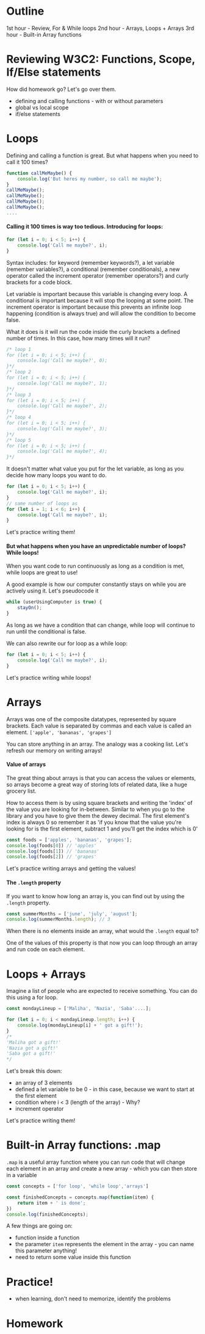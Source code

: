 # Outline
1st hour - Review, For & While loops
2nd hour - Arrays, Loops + Arrays
3rd hour - Built-in Array functions

# Reviewing W3C2: Functions, Scope, If/Else statements
How did homework go? Let's go over them.

- defining and calling functions - with or without parameters
- global vs local scope
- if/else statements

# Loops

Defining and calling a function is great. But what happens when you need to call it 100 times?
```js
function callMeMaybe() {
	console.log('But heres my number, so call me maybe');
}
callMeMaybe();
callMeMaybe();
callMeMaybe();
callMeMaybe();
....

```
#### Calling it 100 times is way too tedious. Introducing for loops:

```js
for (let i = 0; i < 5; i++) {
	console.log('Call me maybe?', i);
}
```
Syntax includes: for keyword (remember keywords?), a let variable (remember variables?), a conditional (remember conditionals), a new operator called the increment operator (remember operators?) and curly brackets for a code block.

Let variable is important because this variable is changing every loop. A conditional is important because it will stop the looping at some point. The increment operator is important because this prevents an infinite loop happening (condition is always true) and will allow the condition to become false.

What it does is it will run the code inside the curly brackets a defined number of times. In this case, how many times will it run?
```js
/* loop 1
for (let i = 0; i < 5; i++) {
	console.log('Call me maybe?', 0);
}*/
/* loop 2
for (let i = 0; i < 5; i++) {
	console.log('Call me maybe?', 1);
}*/
/* loop 3
for (let i = 0; i < 5; i++) {
	console.log('Call me maybe?', 2);
}*/
/* loop 4
for (let i = 0; i < 5; i++) {
	console.log('Call me maybe?', 3);
}*/
/* loop 5
for (let i = 0; i < 5; i++) {
	console.log('Call me maybe?', 4);
}*/
```
It doesn't matter what value you put for the let variable, as long as you decide how many loops you want to do.
```js
for (let i = 0; i < 5; i++) {
	console.log('Call me maybe?', i);
}
// same number of loops as
for (let i = 1; i < 6; i++) {
	console.log('Call me maybe?', i);
}
```
Let's practice writing them!

#### But what happens when you have an unpredictable number of loops? While loops!
When you want code to run continuously as long as a condition is met, while loops are great to use!

A good example is how our computer constantly stays on while you are actively using it. Let's pseudocode it
```js
while (userUsingComputer is true) {
	stayOn();
}
```
As long as we have a condition that can change, while loop will continue to run until the conditional is false.

We can also rewrite our for loop as a while loop:
```js
for (let i = 0; i < 5; i++) {
	console.log('Call me maybe?', i);
}
```
Let's practice writing while loops!

# Arrays

Arrays was one of the composite datatypes, represented by square brackets. Each value is separated by commas and each value is called an element.
`['apple', 'bananas', 'grapes']`

You can store anything in an array. The analogy was a cooking list. Let's refresh our memory on writing arrays!

#### Value of arrays
The great thing about arrays is that you can access the values or elements, so arrays become a great way of storing lots of related data, like a huge grocery list.

How to access them is by using square brackets and writing the 'index' of the value you are looking for in-between. Similar to when you go to the library and you have to give them the dewey decimal. The first element's index is always 0 so remember it as 'if you know that the value you're looking for is the first element, subtract 1 and you'll get the index which is 0'
```js
const foods = ['apples', 'bananas', 'grapes'];
console.log(foods[0]) // 'apples'
console.log(foods[1]) // 'bananas'
console.log(foods[2]) // 'grapes'
```
Let's practice writing arrays and getting the values!

#### The `.length` property
If you want to know how long an array is, you can find out by using the `.length` property. 
```js
const summerMonths = ['june', 'july', 'august'];
console.log(summerMonths.length); // 3
```
When there is no elements inside an array, what would the `.length` equal to?

One of the values of this property is that now you can loop through an array and run code on each element.

# Loops + Arrays

Imagine a list of people who are expected to receive something. You can do this using a for loop.
```js
const mondayLineup = ['Maliha', 'Nazia', 'Saba'....];

for (let i = 0; i < mondayLineup.length; i++) {
	console.log(mondayLineup[i] + ' got a gift!');
}
/*
'Maliha got a gift!'
'Nazia got a gift!'
'Saba got a gift!'
*/
```
Let's break this down:
- an array of 3 elements
- defined a let variable to be 0 - in this case, because we want to start at the first element
- condition where i < 3 (length of the array) - Why?
- increment operator

Let's practice writing them!

# Built-in Array functions: .map

`.map` is a useful array function where you can run code that will change each element in an array and create a new array - which you can then store in a variable

```js
const concepts = ['for loop', 'while loop','arrays']

const finishedConcepts = concepts.map(function(item) {
	return item + ' is done';
})
console.log(finishedConcepts);
```

A few things are going on:
- function inside a function
- the parameter `item` represents the element in the array - you can name this parameter anything!
- need to return some value inside this function

# Practice!

- when learning, don't need to memorize, identify the problems

  

# Homework